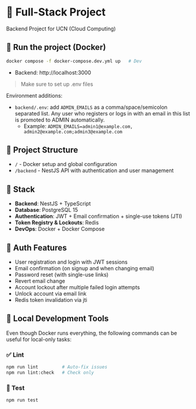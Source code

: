 # 🚀 Full-Stack Project

Backend Project for UCN (Cloud Computing)

## 🐳 Run the project (Docker)

```bash
docker compose -f docker-compose.dev.yml up   # Dev
```

- Backend: http://localhost:3000

> Make sure to set up .env files

Environment additions:
- `backend/.env`: add `ADMIN_EMAILS` as a comma/space/semicolon separated list. Any user who registers or logs in with an email in this list is promoted to ADMIN automatically.
  - Example: `ADMIN_EMAILS=admin1@example.com, admin2@example.com;admin3@example.com`

## 📁 Project Structure

- `/` - Docker setup and global configuration
- `/backend` - NestJS API with authentication and user management

## 📌 Stack

- **Backend**: NestJS + TypeScript
- **Database**: PostgreSQL 15
- **Authentication**: JWT + Email confirmation + single-use tokens (JTI)
- **Token Registry & Lockouts**: Redis
- **DevOps**: Docker + Docker Compose

## 🔑 Auth Features

- User registration and login with JWT sessions
- Email confirmation (on signup and when changing email)
- Password reset (with single-use links)
- Revert email change
- Account lockout after multiple failed login attempts
- Unlock account via email link
- Redis token invalidation via jti

## 🧪 Local Development Tools

Even though Docker runs everything, the following commands can be useful for local-only tasks:

### ✅ Lint

```bash
npm run lint         # Auto-fix issues
npm run lint:check   # Check only
```

### 🧪 Test

```bash
npm run test
```
